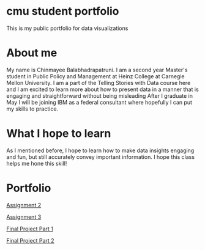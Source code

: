 # cmu student portfolio
This is my public portfolio for data visualizations 

# About me
My name is Chinmayee Balabhadrapatruni. I am a second year Master's student in Public Policy and Management at Heinz College at Carnegie Mellon University. 
I am a part of the Telling Stories with Data course here and I am excited to learn more about how to present data in a manner that is engaging and straightforward without being misleading
After I graduate in May I will be joining IBM as a federal consultant where hopefully I can put my skills to practice. 

# What I hope to learn
As I mentioned before, I hope to learn how to make data insights engaging and fun, but still accurately convey important information. I hope this class helps me hone this skill!

# Portfolio
[Assignment 2](/datavizassignment2.md) 

[Assignment 3](/datavizassignment3.md)

[Final Project Part 1](/finalproject1.md)

[Final Project Part 2](/finalproject2.md)
